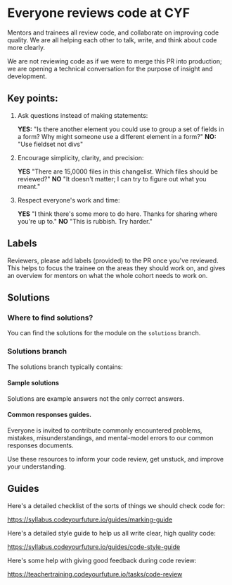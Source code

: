 <!--
Do not edit this file.
Make a change to the template and then pull changes
Repo: https://github.com/CodeYourFuture/Module-Template
-->

# Everyone reviews code at CYF

Mentors and trainees all review code, and collaborate on improving code quality. We are all helping each other to talk, write, and think about code more clearly.

We are not reviewing code as if we were to merge this PR into production; we are opening a technical conversation for the purpose of insight and development.

## Key points:

1. Ask questions instead of making statements:

   **YES:** "Is there another element you could use to group a set of fields in a form? Why might someone use a different element in a form?"
   **NO:** "Use fieldset not divs"

2. Encourage simplicity, clarity, and precision:

   **YES** "There are 15,0000 files in this changelist. Which files should be reviewed?"
   **NO** "It doesn't matter; I can try to figure out what you meant."

3. Respect everyone's work and time:

   **YES** "I think there's some more to do here. Thanks for sharing where you're up to."
   **NO** "This is rubbish. Try harder."

## Labels

Reviewers, please add labels (provided) to the PR once you've reviewed. This helps to focus the trainee on the areas they should work on, and gives an overview for mentors on what the whole cohort needs to work on.

## Solutions

### Where to find solutions?

You can find the solutions for the module on the `solutions` branch.

### Solutions branch

The solutions branch typically contains:

#### Sample solutions

Solutions are example answers not the only correct answers.

#### Common responses guides.

Everyone is invited to contribute commonly encountered problems, mistakes, misunderstandings, and mental-model errors to our common responses documents.

Use these resources to inform your code review, get unstuck, and improve your understanding.

## Guides

Here's a detailed checklist of the sorts of things we should check code for:

https://syllabus.codeyourfuture.io/guides/marking-guide

Here's a detailed style guide to help us all write clear, high quality code:

https://syllabus.codeyourfuture.io/guides/code-style-guide

Here's some help with giving good feedback during code review:

https://teachertraining.codeyourfuture.io/tasks/code-review
